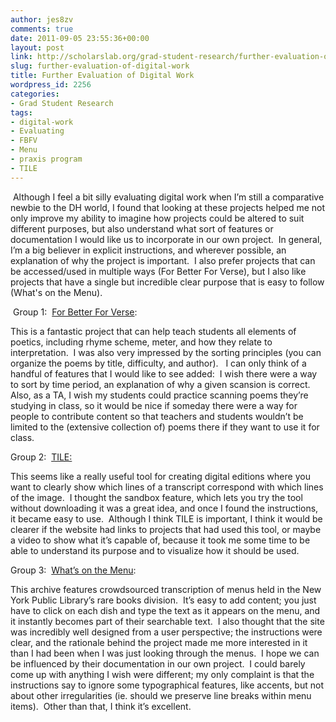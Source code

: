 ```yaml
---
author: jes8zv
comments: true
date: 2011-09-05 23:55:36+00:00
layout: post
link: http://scholarslab.org/grad-student-research/further-evaluation-of-digital-work/
slug: further-evaluation-of-digital-work
title: Further Evaluation of Digital Work
wordpress_id: 2256
categories:
- Grad Student Research
tags:
- digital-work
- Evaluating
- FBFV
- Menu
- praxis program
- TILE
---
```


 Although I feel a bit silly evaluating digital work when I’m still a comparative newbie to the DH world, I found that looking at these projects helped me not only improve my ability to imagine how projects could be altered to suit different purposes, but also understand what sort of features or documentation I would like us to incorporate in our own project.  In general, I’m a big believer in explicit instructions, and wherever possible, an explanation of why the project is important.  I also prefer projects that can be accessed/used in multiple ways (For Better For Verse), but I also like projects that have a single but incredible clear purpose that is easy to follow (What's on the Menu).


 Group 1:  [For Better For Verse](http://prosody.lib.virginia.edu/):

This is a fantastic project that can help teach students all elements of poetics, including rhyme scheme, meter, and how they relate to interpretation.  I was also very impressed by the sorting principles (you can organize the poems by title, difficulty, and author).   I can only think of a handful of features that I would like to see added:  I wish there were a way to sort by time period, an explanation of why a given scansion is correct. Also, as a TA, I wish my students could practice scanning poems they’re studying in class, so it would be nice if someday there were a way for people to contribute content so that teachers and students wouldn’t be limited to the (extensive collection of) poems there if they want to use it for class.

Group 2:  [TILE:](http://mith.umd.edu/tile/)

This seems like a really useful tool for creating digital editions where you want to clearly show which lines of a transcript correspond with which lines of the image.  I thought the sandbox feature, which lets you try the tool without downloading it was a great idea, and once I found the instructions, it became easy to use.  Although I think TILE is important, I think it would be clearer if the website had links to projects that had used this tool, or maybe a video to show what it’s capable of, because it took me some time to be able to understand its purpose and to visualize how it should be used.

Group 3:  [What’s on the Menu](http://menus.nypl.org/):

This archive features crowdsourced transcription of menus held in the New York Public Library’s rare books division.  It’s easy to add content; you just have to click on each dish and type the text as it appears on the menu, and it instantly becomes part of their searchable text.  I also thought that the site was incredibly well designed from a user perspective; the instructions were clear, and the rationale behind the project made me more interested in it than I had been when I was just looking through the menus.  I hope we can be influenced by their documentation in our own project.  I could barely come up with anything I wish were different; my only complaint is that the instructions say to ignore some typographical features, like accents, but not about other irregularities (ie. should we preserve line breaks within menu items).  Other than that, I think it’s excellent.
